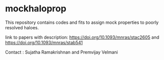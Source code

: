 # mockhaloprop
This repository contains codes and fits to assign mock properties to poorly resolved haloes.

link to papers with description: https://doi.org/10.1093/mnras/stac2605 and https://doi.org/10.1093/mnras/stab541

Contact : Sujatha Ramakrishnan and Premvijay Velmani
